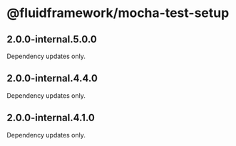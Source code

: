 # @fluidframework/mocha-test-setup

## 2.0.0-internal.5.0.0

Dependency updates only.

## 2.0.0-internal.4.4.0

Dependency updates only.

## 2.0.0-internal.4.1.0

Dependency updates only.

